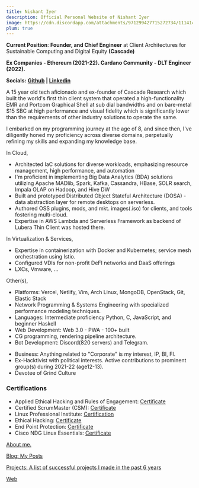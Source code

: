 ```yaml
---
title: Nishant Iyer
description: Official Personal Website of Nishant Iyer
image: https://cdn.discordapp.com/attachments/971299427715272734/1114144376311001168/Nishant_Iyer.png
plum: true
---
```



**Current Position**: **Founder, and Chief Engineer** at Client Architectures for Sustainable Computing and Digital Equity **(Cascade)**

**Ex Companies - Ethereum (2021-22). Cardano Community - DLT Engineer (2022).**

**Socials:** **[Github](https://github.com/NishantIyer) | [Linkedin](https://www.linkedin.com/in/n1sh/)**

A 15 year old tech aficionado and ex-founder of Cascade Research which built the world's first thin client system that operated a high-functionality EMR and Portcom Graphical Shell at sub dial bandwidths and on bare-metal $15 SBC at high performance and visual fidelity which is significantly lower than the requirements of other industry solutions to operate the same. 

I embarked on my programming journey at the age of 8, and since then, I've diligently honed my proficiency across diverse domains, perpetually refining my skills and expanding my knowledge base.

In Cloud,

- Architected IaC solutions for diverse workloads, emphasizing resource management, high performance, and automation
- I'm proficient in implementing Big Data Analytics (BDA) solutions utilizing Apache MADlib, Spark, Kafka, Cassandra, HBase, SOLR search, Impala OLAP on Hadoop, and Hive DW
- Built and prototyped Distributed Object Stateful Architecture (DOSA) - data abstraction layer for remote desktops on serverless.
- Authored OSS plugins, mods, and mkt. images(.iso) for clients, and tools fostering multi-cloud.
- Expertise in AWS Lambda and Serverless Framework as backend of Lubera Thin Client was hosted there. 

In Virtualization & Services,

- Expertise in containerization with Docker and Kubernetes; service mesh orchestration using Istio.
- Configured VDIs for non-profit DeFI networks and DaaS offerings
- LXCs, Vmware, ...

Other(s),

- Platforms: Vercel, Netlify, Vim, Arch Linux, MongoDB, OpenStack, Git, Elastic Stack 
- Network Programming & Systems Engineering with specialized performance modeling techniques. 
- Languages: Intermediate proficiency Python, C, JavaScript, and beginner Haskell 
- Web Development: Web 3.0 - PWA - 100+ built 
- CG programming, rendering pipeline architecture. 
- Bot Development: Discord(820 servers) and Telegram.

+ Business: Anything related to "Corporate" is my interest, IP, BI, FI. 
+ Ex-Hacktivist with political interests. Active contributions to prominent group(s) during 2021-22 (age12-13).
+ Devotee of Grind Culture
  
### Certifications

- Applied Ethical Hacking and Rules of Engagement: [Certificate](https://media.licdn.com/dms/image/C562DAQH0OYppOEfgrA/profile-treasury-image-shrink_800_800/0/1676173344683?e=1686844800&v=beta&t=pQrdkXJbVbAMMnDJdPK71pWo08-bg7lgurWuKMxZnf0)
- Certified ScrumMaster (CSM): [Certificate](https://www.credential.net/3d137be0-ec6a-42b9-82ef-667d9c72212a#gs.qkn3lv)
- Linux Professional Institute: [Certification](https://www.lpi.org/our-certifications/lpic-3-305-overview)
- Ethical Hacking: [Certificate](https://media.discordapp.net/attachments/932975399552577576/933004999196278814/The_Complete_Cyber_Security_Course_Hackers_Exposed.png?width=574&height=406)
- End Point Protection: [Certificate](https://media.discordapp.net/attachments/932975399552577576/933005243556433960/End_Point_Protection.png?width=574&height=406)
- Cisco NDG Linux Essentials: [Certificate](https://id.cisco.com/signin/refresh-auth-state/00pKZ9NRC7-T8QIpP-cUNFQiwv2s6yTr41XFBioDFD)


<a href="https://nishantiyer.netlify.app/about" target="_blank">About me.</a>

<a href="https://nishantiyer.netlify.app/posts" target="_blank">Blog: My Posts</a>

<a href="https://nishantiyer.netlify.app/projects" target="_blank">Projects: A list of successful projects I made in the past 6 years</a>

<a href="https://nishantiyer.netlify.app/projects#web-apps" target="_blank">Web</a>
